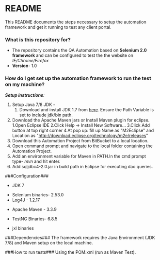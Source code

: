 # README #

This README documents the steps necessary to setup the automation framework and get it running to test any client portal.

### What is this repository for? ###

* The repository contains the QA Automation based on __Selenium 2.0 framework__ and can be configured to test the the website on _IE/Chrome/Firefox_
* __Version__- 1.0

### How do I get set up the automation framework to run the test on my machine? ###

 ___Setup instructions:___

 1. Setup Java 7/8 JDK -
      1. Download and install JDK 1.7 from [here](http://www.oracle.com/technetwork/java/javase/downloads/index.html). Ensure the Path Variable is set to include jdk/bin path.
 2.  Download the Apache Maven jars or Install Maven plugin for eclipse. 
        1.Open Eclipse IDE
        2.Click Help -> Install New Software...
        3.Click Add button at top right corner
        4.At pop up: fill up Name as "M2Eclipse" and Location as "http://download.eclipse.org/technology/m2e/releases"  
 3.  Download this Automation Project from BitBucket to a local location.
 4.  Open command prompt and navigate to the local folder containing the Automation Project.
 5.  Add an environment variable for Maven in PATH.In the cmd prompt type- *mvn* and hit enter.
 6.  Add sqljdbc4-2.0.jar in build path in Eclipse for executing dao queries. 
 

###Configuration###
 * JDK 7
 + Selenium binaries- 2.53.0 
 + Log4J - 1.2.17
 * Apache Maven - 3.3.9
 + TestNG Binaries- 6.8.5
 * jxl binaries

###Dependencies###
The framework requires the Java Environment (JDK 7/8) and Maven setup on the local machine.
 
###How to run tests###
  Using the POM.xml (run as Maven Test). 
